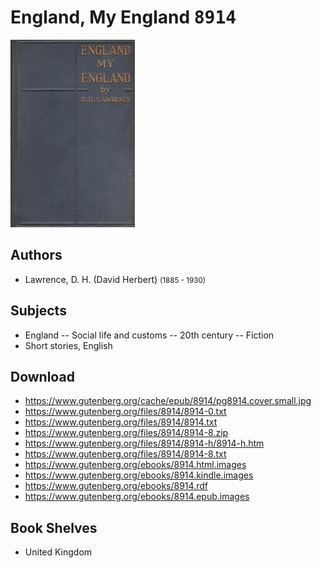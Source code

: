 # England, My England <kbd>8914</kbd>

![](./cover.medium.jpg "")

## Authors


 - Lawrence, D. H. (David Herbert) <small>(1885 - 1930)</small>

## Subjects


 - England -- Social life and customs -- 20th century -- Fiction
 - Short stories, English

## Download


 - https://www.gutenberg.org/cache/epub/8914/pg8914.cover.small.jpg
 - https://www.gutenberg.org/files/8914/8914-0.txt
 - https://www.gutenberg.org/files/8914/8914.txt
 - https://www.gutenberg.org/files/8914/8914-8.zip
 - https://www.gutenberg.org/files/8914/8914-h/8914-h.htm
 - https://www.gutenberg.org/files/8914/8914-8.txt
 - https://www.gutenberg.org/ebooks/8914.html.images
 - https://www.gutenberg.org/ebooks/8914.kindle.images
 - https://www.gutenberg.org/ebooks/8914.rdf
 - https://www.gutenberg.org/ebooks/8914.epub.images

## Book Shelves


 - United Kingdom
